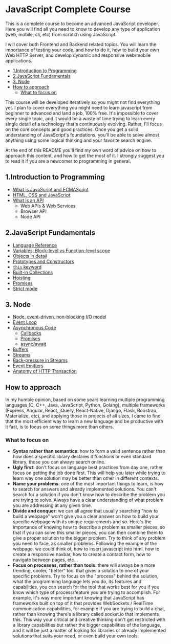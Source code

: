 # JavaScript Complete Course

This is a complete course to become an advanced JavaScript developer. Here you will find all you need to know to develop any type of application (web, mobile, cli, etc) from scratch using JavaScript.

I will cover both Frontend and Backend related topics. You will learn the importance of testing your code, and how to do it, how to build your own Web HTTP Server, and develop dynamic and responsive web/mobile applications.

- [1.Introduction to Programming](#1introduction-to-programming)
- [2.JavaScript Fundamentals](#2javascript-fundamentals)
- [3. Node](#3-node)
- [How to approach](#how-to-approach)
  - [What to focus on](#what-to-focus-on)

This course will be developed iteratively so you might not find everything yet. I plan to cover everything you might need to learn javascript from beginner to advanced and land a job, 100% free. It's impossible to cover every single topic, and it would be a waste of time trying to learn every single detail of a technology that's continuously evolving. Rather, I'll focus on the core concepts and good practices. Once you get a solid understanding of JavaScript's foundations, you'll be able to solve almost anything using some logical thinking and your favorite search engine.

At the end of this README you'll find my own word of advice on how to approach this content, and how to get the most of it. I strongly suggest you to read it if you are a newcomer to programming in general.

## 1.Introduction to Programming

- [What is JavaScript and ECMAScript](./intro/README.md)
- [HTML, CSS and JavaScript](./intro/html-css.md)
- [What is an API](./intro/apis.md)
  - Web APIs & Web Services
  - Browser API
  - Node API

## 2.JavaScript Fundamentals

- [Language Reference](https://developer.mozilla.org/en-US/docs/Web/JavaScript/Reference)
- [Variables: Block-level vs Function-level scope](./vanilla/vars.md)
- [Objects in detail](./vanilla/objects.md)
- [Prototypes and Constructors](./vanilla/proto.md)
- [`this` keyword](./vanilla/this.md)
- [Built-in Collections](./vanilla/collections.md)
- [Hoisting](./vanilla/hoisting.md)
- [Promises](./vanilla/promises.md)
- [Strict mode](./vanilla/strict.md)

## 3. Node

- [Node, event-driven, non-blocking I/O model](./nodejs)
- [Event Loop](./nodejs/eventloop.md)
- [Asynchronous Code](./nodejs/asynchronous.md)
  - [Callbacks](./nodejs/callbacks.md)
  - [Promises](./nodejs/promises.md)
  - [async/await](./nodejs/async-await.md)
- [Buffers](./nodejs/buffers.md)
- [Streams](./nodejs/streams.md)
- [Back-pressure in Streams](./nodejs/backpressuring.md)
- [Event Emitters](./nodejs/event-emitters.md)
- [Anatomy of HTTP Transaction](./nodejs/http-anatomy.md)

## How to approach

In my humble opinion, based on some years learning multiple programming languages (C, C++, Java, JavaScript, Python, Golang), multiple frameworks (Express, Angular, React, jQuery, React-Native, Django, Flask, Boostrap, Materialize, etc), and applying those in projects of all sizes, I came to find that the most efficient way to learn a new language and be productive with it fast, is to focus on some things more than others.

### What to focus on

- __Syntax rather than semantics__: how to form a valid sentence rather than how does a specific library declares it functions or even standard library, those you can always search online.
- __Ugly first__: don't focus on language best practices from day one, rather focus on getting the job done first. This will help you later while trying to learn way one solution may be better than other in different contexts.
- __Name your problems__: one of the most important things to learn, is how to search for answers and already implemented solutions. You can't search for a solution if you don't know how to describe the problem you are trying to solve. Always have a clear understanding of what problem you are addressing at any given time.
- __Divide and conquer__: we can all agree that usually searching "how to build a webpage" won't give you a clear answer on how to build your specific webpage with its unique requirements and so. Here's the importance of knowing how to describe a problem as smaller pieces, so that if you can solve this smaller pieces, you can then combine them to give a proper solution to the bigger problem. Try to think of any problem you need to face, as smaller problems. Following the example of the webpage, we could think of, how to insert javascript into html, how to create a responsive navbar, how to create a contact form, how to navigate between pages, etc...
- __Focus on processes, rather than tools__: there will always be a more trending, cooler, "better" tool that gives a solution to one of your specific problems. Try to focus on the "process" behind the solution, what the programming language lets you do, its features and capabilities, you can search for the tool that works best for you if you know which type of process/feature you are trying to accomplish. For example, it's way more important knowing that JavaScript has frameworks built on top of it that provides WebSockets / RealTime communication capabilities, for example if you are trying to build a chat, rather than knowing there's a library called socket.io that implements this. This way your critical and creative thinking don't get restricted with a library capabilities but rather the bigger capabilities of the language, and it will be just a matter of looking for libraries or already implemented solutions that suits your need, or even build your own tools.
